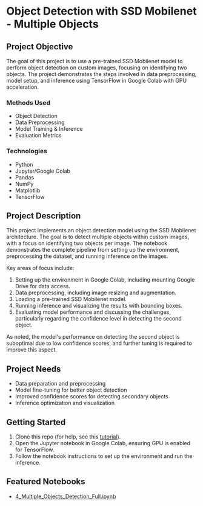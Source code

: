 # Object Detection with SSD Mobilenet - Multiple Objects

## Project Objective
The goal of this project is to use a pre-trained SSD Mobilenet model to perform object detection on custom images, focusing on identifying two objects. The project demonstrates the steps involved in data preprocessing, model setup, and inference using TensorFlow in Google Colab with GPU acceleration.

### Methods Used
* Object Detection
* Data Preprocessing
* Model Training & Inference
* Evaluation Metrics

### Technologies
* Python
* Jupyter/Google Colab
* Pandas
* NumPy
* Matplotlib
* TensorFlow

## Project Description
This project implements an object detection model using the SSD Mobilenet architecture. The goal is to detect multiple objects within custom images, with a focus on identifying two objects per image. The notebook demonstrates the complete pipeline from setting up the environment, preprocessing the dataset, and running inference on the images.

Key areas of focus include:
1. Setting up the environment in Google Colab, including mounting Google Drive for data access.
2. Data preprocessing, including image resizing and augmentation.
3. Loading a pre-trained SSD Mobilenet model.
4. Running inference and visualizing the results with bounding boxes.
5. Evaluating model performance and discussing the challenges, particularly regarding the confidence level in detecting the second object.

As noted, the model's performance on detecting the second object is suboptimal due to low confidence scores, and further tuning is required to improve this aspect.

## Project Needs
- Data preparation and preprocessing
- Model fine-tuning for better object detection
- Improved confidence scores for detecting secondary objects
- Inference optimization and visualization

## Getting Started

1. Clone this repo (for help, see this [tutorial](https://help.github.com/articles/cloning-a-repository/)).
2. Open the Jupyter notebook in Google Colab, ensuring GPU is enabled for TensorFlow.
3. Follow the notebook instructions to set up the environment and run the inference.

## Featured Notebooks
* [4_Multiple_Objects_Detection_Full.ipynb](https://github.com/vladvintenbakh/MultipleObjectDetection/blob/main/4_Multiple_Objects_Detection_Full.ipynb)
